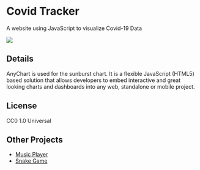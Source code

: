 # Covid Tracker
A website using JavaScript to visualize Covid-19 Data
<p align="left"><img src="https://user-images.githubusercontent.com/89779009/185791978-968976f1-2286-49aa-811d-aef65bb55d7e.png"></p>

## Details
AnyChart is used for the sunburst chart. It is a flexible JavaScript (HTML5) based solution that allows developers to embed interactive and great looking charts and dashboards into any web, standalone or mobile project.

## License
CC0 1.0 Universal

## Other Projects
- [Music Player](https://github.com/saiyameh/music-player.git)
- [Snake Game](https://github.com/saiyameh/snake-game.git)
